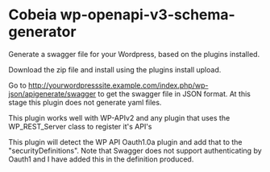 # Cobeia wp-openapi-v3-schema-generator
Generate a swagger file for your Wordpress, based on the plugins installed.

Download the zip file and install using the plugins install upload.

Go to http://yourwordpresssite.example.com/index.php/wp-json/apigenerate/swagger to get 
the swagger file in JSON format. At this stage this plugin does not generate yaml files.

This plugin works well with WP-APIv2 and any plugin that uses the WP_REST_Server
class to register it's API's

This plugin will detect the WP API Oauth1.0a plugin and add that to the "securityDefinitions". Note that Swagger does not support authenticating by Oauth1 and I have added this in the definition produced.
